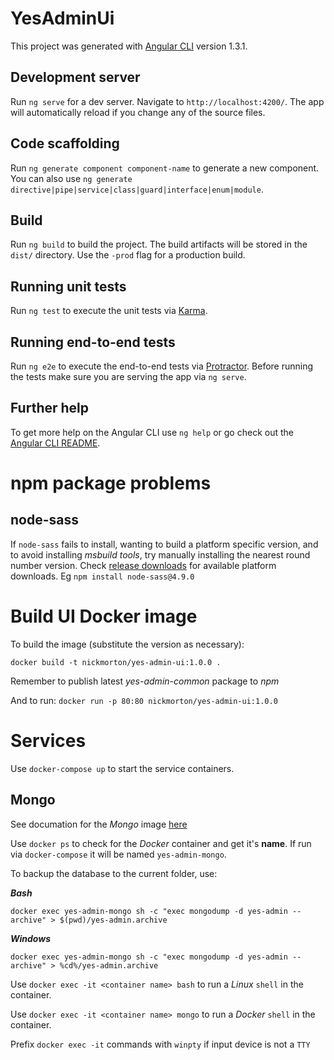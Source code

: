 # YesAdminUi

This project was generated with [Angular CLI](https://github.com/angular/angular-cli) version 1.3.1.

## Development server

Run `ng serve` for a dev server. Navigate to `http://localhost:4200/`. The app will automatically reload if you change any of the source files.

## Code scaffolding

Run `ng generate component component-name` to generate a new component. You can also use `ng generate directive|pipe|service|class|guard|interface|enum|module`.

## Build

Run `ng build` to build the project. The build artifacts will be stored in the `dist/` directory. Use the `-prod` flag for a production build.

## Running unit tests

Run `ng test` to execute the unit tests via [Karma](https://karma-runner.github.io).

## Running end-to-end tests

Run `ng e2e` to execute the end-to-end tests via [Protractor](http://www.protractortest.org/).
Before running the tests make sure you are serving the app via `ng serve`.

## Further help

To get more help on the Angular CLI use `ng help` or go check out the [Angular CLI README](https://github.com/angular/angular-cli/blob/master/README.md).

# npm package problems

## node-sass

If `node-sass` fails to install, wanting to build a platform specific version, and to avoid installing *msbuild tools*, try manually installing the nearest round number version. Check [release downloads](https://github.com/sass/node-sass/releases) for available platform downloads. Eg `npm install node-sass@4.9.0`

# Build UI Docker image

To build the image (substitute the version as necessary):

`docker build -t nickmorton/yes-admin-ui:1.0.0 .`

Remember to publish latest *yes-admin-common* package to *npm*

And to run:
`docker run -p 80:80 nickmorton/yes-admin-ui:1.0.0`

# Services

Use `docker-compose up` to start the service containers.

## Mongo

See documation for the *Mongo* image [here](https://docs.docker.com/samples/library/mongo/)

Use `docker ps` to check for the *Docker* container and get it's __name__. If run via `docker-compose` it will be named `yes-admin-mongo`.

To backup the database to the current folder, use:

***Bash***
```
docker exec yes-admin-mongo sh -c "exec mongodump -d yes-admin --archive" > $(pwd)/yes-admin.archive
```

***Windows***
```
docker exec yes-admin-mongo sh -c "exec mongodump -d yes-admin --archive" > %cd%/yes-admin.archive
```

Use `docker exec -it <container name> bash` to run a *Linux* `shell` in the container.

Use `docker exec -it <container name> mongo` to run a *Docker* `shell` in the container.

Prefix `docker exec -it` commands with `winpty` if input device is not a `TTY`
